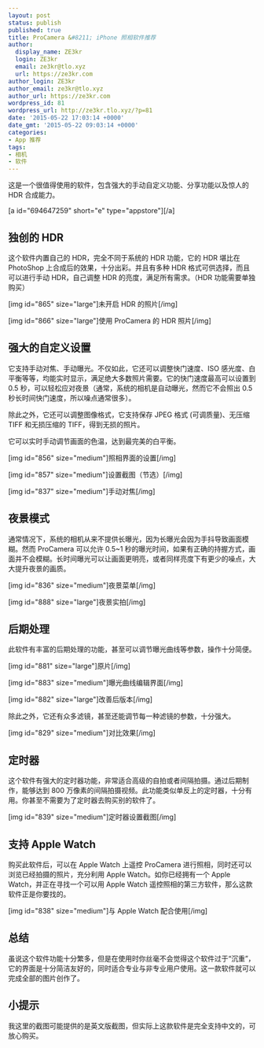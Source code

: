 ```yaml
---
layout: post
status: publish
published: true
title: ProCamera &#8211; iPhone 照相软件推荐
author:
  display_name: ZE3kr
  login: ZE3kr
  email: ze3kr@tlo.xyz
  url: https://ze3kr.com
author_login: ZE3kr
author_email: ze3kr@tlo.xyz
author_url: https://ze3kr.com
wordpress_id: 81
wordpress_url: http://ze3kr.tlo.xyz/?p=81
date: '2015-05-22 17:03:14 +0000'
date_gmt: '2015-05-22 09:03:14 +0000'
categories:
- App 推荐
tags:
- 相机
- 软件
---
```

<p>这是一个很值得使用的软件，包含强大的手动自定义功能、分享功能以及惊人的 HDR 合成能力。</p>
<p>[a id="694647259" short="e" type="appstore"][/a]</p>
<h2>独创的 HDR</h2>
<p>这个软件内置自己的 HDR，完全不同于系统的 HDR 功能，它的 HDR 堪比在 PhotoShop 上合成后的效果，十分出彩。并且有多种 HDR 格式可供选择，而且可以进行手动 HDR，自己调整 HDR 的亮度，满足所有需求。（HDR 功能需要单独购买）</p>
<p>[img id="865" size="large"]未开启 HDR 的照片[/img]</p>
<p>[img id="866" size="large"]使用 ProCamera 的 HDR 照片[/img]</p>
<h2>强大的自定义设置</h2>
<p>它支持手动对焦、手动<!--more-->曝光。不仅如此，它还可以调整快门速度、ISO 感光度、白平衡等等，均能实时显示，满足绝大多数照片需要。它的快门速度最高可以设置到 0.5 秒，可以轻松应对夜景（通常，系统的相机是自动曝光，然而它不会照出 0.5 秒长时间快门速度，所以噪点通常很多）。</p>
<p>除此之外，它还可以调整图像格式，它支持保存 JPEG 格式 (可调质量)、无压缩 TIFF 和无损压缩的 TIFF，得到无损的照片。</p>
<p>它可以实时手动调节画面的色温，达到最完美的白平衡。</p>
<p>[img id="856" size="medium"]照相界面的设置[/img]</p>
<p>[img id="857" size="medium"]设置截图（节选）[/img]</p>
<p>[img id="837" size="medium"]手动对焦[/img]</p>
<h2>夜景模式</h2>
<p>通常情况下，系统的相机从来不提供长曝光，因为长曝光会因为手抖导致画面模糊。然而 ProCamera 可以允许 0.5~1 秒的曝光时间，如果有正确的持握方式，画面并不会模糊。长时间曝光可以让画面更明亮，或者同样亮度下有更少的噪点，大大提升夜景的画质。</p>
<p>[img id="836" size="medium"]夜景菜单[/img]</p>
<p>[img id="888" size="large"]夜景实拍[/img]</p>
<h2>后期处理</h2>
<p>此软件有丰富的后期处理的功能，甚至可以调节曝光曲线等参数，操作十分简便。</p>
<p>[img id="881" size="large"]原片[/img]</p>
<p>[img id="883" size="medium"]曝光曲线编辑界面[/img]</p>
<p>[img id="882" size="large"]改善后版本[/img]</p>
<p>除此之外，它还有众多滤镜，甚至还能调节每一种滤镜的参数，十分强大。</p>
<p>[img id="829" size="medium"]对比效果[/img]</p>
<h2>定时器</h2>
<p>这个软件有强大的定时器功能，非常适合高级的自拍或者间隔拍摄。通过后期制作，能够达到 800 万像素的间隔拍摄视频。此功能类似单反上的定时器，十分有用。你甚至不需要为了定时器去购买别的软件了。</p>
<p>[img id="839" size="medium"]定时器设置截图[/img]</p>
<h2>支持 Apple Watch</h2>
<p>购买此软件后，可以在 Apple Watch 上遥控 ProCamera 进行照相，同时还可以浏览已经拍摄的照片，充分利用 Apple Watch。如你已经拥有一个 Apple Watch，并正在寻找一个可以用 Apple Watch 遥控照相的第三方软件，那么这款软件正是你要找的。</p>
<p>[img id="838" size="medium"]与 Apple Watch 配合使用[/img]</p>
<h2>总结</h2>
<p>虽说这个软件功能十分繁多，但是在使用时你丝毫不会觉得这个软件过于“沉重”，它的界面是十分简洁友好的，同时适合专业与非专业用户使用。这一款软件就可以完成全部的图片创作了。</p>
<h2>小提示</h2>
<p>我这里的截图可能提供的是英文版截图，但实际上这款软件是完全支持中文的，可放心购买。</p>
